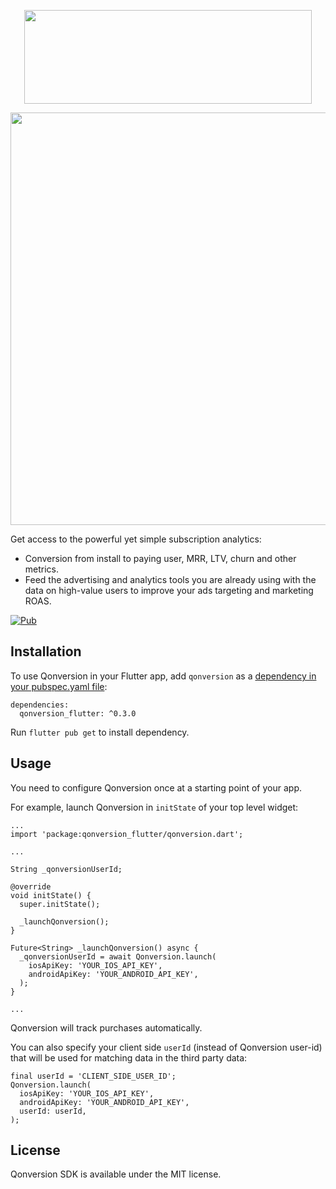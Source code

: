 <p align="center">
 <a href="https://qonversion.io" target="_blank"><img width="460" height="150" src="https://qonversion.io/img/q_brand.svg"></a>
</p>

<p align="center">
     <a href="https://qonversion.io"><img width="660" src="https://qonversion.io/img/illustrations/charts.svg"></a></p>

Get access to the powerful yet simple subscription analytics:
* Conversion from install to paying user, MRR, LTV, churn and other metrics.
* Feed the advertising and analytics tools you are already using with the data on high-value users to improve your ads targeting and marketing ROAS.

[![Pub](https://img.shields.io/pub/v/qonversion_flutter.svg)](https://pub.dev/packages/qonversion_flutter)

## Installation
To use Qonversion in your Flutter app, add `qonversion` as a [dependency in your pubspec.yaml file](https://flutter.io/platform-plugins/): 

```
dependencies:
  qonversion_flutter: ^0.3.0
```

Run `flutter pub get` to install dependency.

## Usage 
You need to configure Qonversion once at a starting point of your app. 

For example, launch Qonversion in `initState` of your top level widget: 

```
...
import 'package:qonversion_flutter/qonversion.dart';

...

String _qonversionUserId;

@override
void initState() {
  super.initState();
  
  _launchQonversion();
}

Future<String> _launchQonversion() async {
  _qonversionUserId = await Qonversion.launch(
    iosApiKey: 'YOUR_IOS_API_KEY',
    androidApiKey: 'YOUR_ANDROID_API_KEY',
  );
}

...
```

Qonversion will track purchases automatically.

You can also specify your client side `userId` (instead of Qonversion user-id) that will be used for matching data in the third party data:

```
final userId = 'CLIENT_SIDE_USER_ID';
Qonversion.launch(
  iosApiKey: 'YOUR_IOS_API_KEY',
  androidApiKey: 'YOUR_ANDROID_API_KEY',
  userId: userId,
);
```

## License

Qonversion SDK is available under the MIT license.
